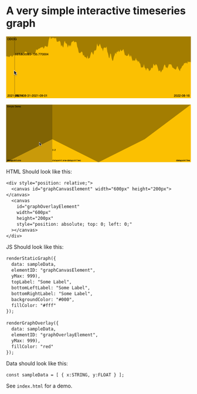 # A very simple interactive timeseries graph

![](https://raw.githubusercontent.com/ehmorris/very-simple-interactive-timeseries-graph/readme/demo1.gif)

![](https://raw.githubusercontent.com/ehmorris/very-simple-interactive-timeseries-graph/readme/demo2.gif)

HTML Should look like this:

```
<div style="position: relative;">
  <canvas id="graphCanvasElement" width="600px" height="200px"></canvas>
  <canvas
    id="graphOverlayElement"
    width="600px"
    height="200px"
    style="position: absolute; top: 0; left: 0;"
  ></canvas>
</div>
```

JS Should look like this:

```
renderStaticGraph({
  data: sampleData,
  elementID: "graphCanvasElement",
  yMax: 999),
  topLabel: "Some Label",
  bottomLeftLabel: "Some Label",
  bottomRightLabel: "Some Label",
  backgroundColor: "#000",
  fillColor: "#fff"
});

renderGraphOverlay({
  data: sampleData,
  elementID: "graphOverlayElement",
  yMax: 999),
  fillColor: "red"
});
```

Data should look like this:

```
const sampleData = [ { x:STRING, y:FLOAT } ];
```

See `index.html` for a demo.